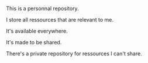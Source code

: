 This is a personnal repository.

I store all ressources that are relevant to me.

It's available everywhere.

It's made to be shared.

There's a private repository for ressources I can't share.
